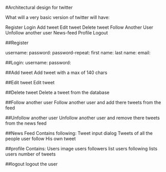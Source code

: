 #Architectural design for twitter


What will a very basic version of twitter will have:

Register
Login
Add tweet
Edit tweet
Delete tweet
Follow Another User
Unfollow another user
News-feed
Profile 
Logout

##Register

username:
password:
password-repeat:
first name: 
last name:
email:


##Login:
username:
password:

##Add tweet
Add tweet with a max of 140 chars

##Edit tweet
Edit tweet

##Delete tweet
Delete a tweet from the database

##Follow another user
Follow another user and add there tweets from the feed

##Unfollow another user
Unfollow another user and remove there tweets from the news feed

##News Feed
Contains following:
Tweet input dialog
Tweets of all the people user follow
His own tweet

##profile 
Contains:
Users image
users followers list
users following lists
users number of tweets

##logout
logout the user


